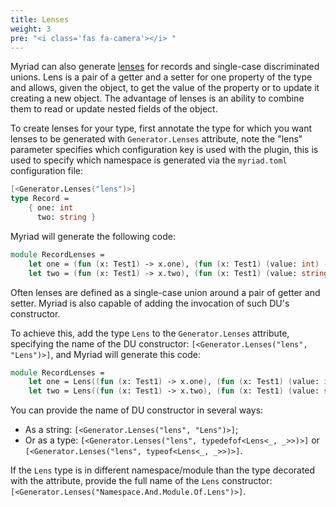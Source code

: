 ```yaml
---
title: Lenses
weight: 3
pre: "<i class='fas fa-camera'></i> " 
---
```


Myriad can also generate [lenses](https://fsprojects.github.io/FSharpPlus/tutorial.html#Lens) for records and single-case discriminated unions.
Lens is a pair of a getter and a setter for one property of the type and allows, given the object, to get the value of the property or to update it creating a new object. The advantage of lenses is an ability to combine them to read or update nested fields of the object.

To create lenses for your type, first annotate the type for which you want lenses to be generated with `Generator.Lenses` attribute, note the "lens" parameter specifies which configuration key is used with the plugin, this is used to specify which namespace is generated via the `myriad.toml` configuration file:

```fsharp
[<Generator.Lenses("lens")>]
type Record =
    { one: int
      two: string }
```

Myriad will generate the following code:

```fsharp
module RecordLenses =
    let one = (fun (x: Test1) -> x.one), (fun (x: Test1) (value: int) -> { x with one = value })
    let two = (fun (x: Test1) -> x.two), (fun (x: Test1) (value: string) -> { x with two = value })
```

Often lenses are defined as a single-case union around a pair of getter and setter. Myriad is also capable of adding the invocation of such DU's constructor.

To achieve this, add the type `Lens` to the `Generator.Lenses` attribute, specifying the name of the DU constructor: `[<Generator.Lenses("lens", "Lens")>]`, and Myriad will generate this code:

```fsharp
module RecordLenses =
    let one = Lens((fun (x: Test1) -> x.one), (fun (x: Test1) (value: int) -> { x with one = value }))
    let two = Lens((fun (x: Test1) -> x.two), (fun (x: Test1) (value: string) -> { x with two = value }))
```

You can provide the name of DU constructor in several ways:
- As a string: `[<Generator.Lenses("lens", "Lens")>]`;
- Or as a type: `[<Generator.Lenses("lens", typedefof<Lens<_, _>>)>]` or `[<Generator.Lenses("lens", typeof<Lens<_, _>>)>]`.

If the `Lens` type is in different namespace/module than the type decorated with the attribute, provide the full name of the `Lens` constructor: `[<Generator.Lenses("Namespace.And.Module.Of.Lens")>]`.